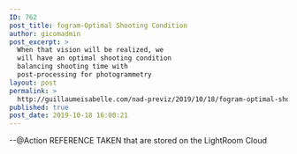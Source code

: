 ```yaml
---
ID: 762
post_title: fogram-Optimal Shooting Condition
author: gicomadmin
post_excerpt: >
  When that vision will be realized, we
  will have an optimal shooting condition
  balancing shooting time with
  post-processing for photogrammetry
layout: post
permalink: >
  http://guillaumeisabelle.com/nad-previz/2019/10/18/fogram-optimal-shooting-condition/
published: true
post_date: 2019-10-18 16:00:21
---
```

<!-- wp:block-lab/stc-vision-block {"vision":"When that vision will be realized, we will have an optimal shooting condition balancing shooting time with post-processing for photogrammetry","dtdue":"201001"} /-->

<!-- wp:block-lab/stc-vision-block {"vision":"Present pictures that inspire further construction of what might be created later","dtdue":"191022","mmottrend":"Getting better"} /-->

<!-- wp:paragraph -->

--@Action REFERENCE TAKEN that are stored on the LightRoom Cloud

<!-- /wp:paragraph -->